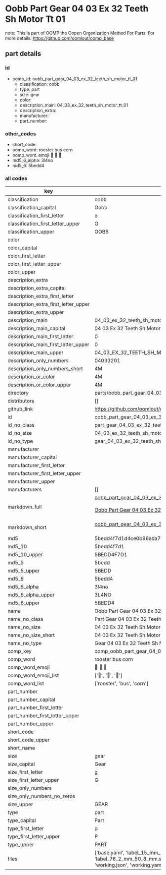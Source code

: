 # Oobb Part Gear 04 03 Ex 32 Teeth Sh Motor Tt 01  

note: This is part of OOMP the Oopen Organization Method For Parts. For more details: https://github.com/oomlout/oomp_base

##  part details





### id
* oomp_id: oobb_part_gear_04_03_ex_32_teeth_sh_motor_tt_01
  * classification: oobb
  * type: part
  * size: gear
  * color: 
  * description_main: 04_03_ex_32_teeth_sh_motor_tt_01
  * description_extra: 
  * manufacturer: 
  * part_number: 

### other_codes
* short_code: 
* oomp_word: rooster bus corn
* oomp_word_emoji :rooster: :bus: :corn:
* md5_6_alpha: 3l4no
* md5_6: 5bedd4

### all codes 
| key | value |  
| --- | --- |  
| classification | oobb |  
| classification_capital | Oobb |  
| classification_first_letter | o |  
| classification_first_letter_upper | O |  
| classification_upper | OOBB |  
| color |  |  
| color_capital |  |  
| color_first_letter |  |  
| color_first_letter_upper |  |  
| color_upper |  |  
| description_extra |  |  
| description_extra_capital |  |  
| description_extra_first_letter |  |  
| description_extra_first_letter_upper |  |  
| description_extra_upper |  |  
| description_main | 04_03_ex_32_teeth_sh_motor_tt_01 |  
| description_main_capital | 04 03 Ex 32 Teeth Sh Motor Tt 01 |  
| description_main_first_letter | 0 |  
| description_main_first_letter_upper | 0 |  
| description_main_upper | 04_03_EX_32_TEETH_SH_MOTOR_TT_01 |  
| description_only_numbers | 04033201 |  
| description_only_numbers_short | 4M |  
| description_or_color | 4M |  
| description_or_color_upper | 4M |  
| directory | parts/oobb_part_gear_04_03_ex_32_teeth_sh_motor_tt_01 |  
| distributors | [] |  
| github_link | https://github.com/oomlout/oomlout_oomp_part_src/tree/main/parts/oobb_part_gear_04_03_ex_32_teeth_sh_motor_tt_01/working |  
| id | oobb_part_gear_04_03_ex_32_teeth_sh_motor_tt_01 |  
| id_no_class | part_gear_04_03_ex_32_teeth_sh_motor_tt_01 |  
| id_no_size | 04_03_ex_32_teeth_sh_motor_tt_01 |  
| id_no_type | gear_04_03_ex_32_teeth_sh_motor_tt_01 |  
| manufacturer |  |  
| manufacturer_capital |  |  
| manufacturer_first_letter |  |  
| manufacturer_first_letter_upper |  |  
| manufacturer_upper |  |  
| manufacturers | [] |  
| markdown_full | [oobb_part_gear_04_03_ex_32_teeth_sh_motor_tt_01](https://github.com/oomlout/oomlout_oomp_part_src/tree/main/parts/oobb_part_gear_04_03_ex_32_teeth_sh_motor_tt_01/working)<br>[](https://github.com/oomlout/oomlout_oomp_part_src/tree/main/parts/oobb_part_gear_04_03_ex_32_teeth_sh_motor_tt_01/working)<br>[Oobb Part Gear 04 03 Ex 32 Teeth Sh Motor Tt 01](https://github.com/oomlout/oomlout_oomp_part_src/tree/main/parts/oobb_part_gear_04_03_ex_32_teeth_sh_motor_tt_01/working)<br><br> |  
| markdown_short | [oobb_part_gear_04_03_ex_32_teeth_sh_motor_tt_01](https://github.com/oomlout/oomlout_oomp_part_src/tree/main/parts/oobb_part_gear_04_03_ex_32_teeth_sh_motor_tt_01/working)<br><br> |  
| md5 | 5bedd4f7d1d4ce0b96ada72b897602bf |  
| md5_10 | 5bedd4f7d1 |  
| md5_10_upper | 5BEDD4F7D1 |  
| md5_5 | 5bedd |  
| md5_5_upper | 5BEDD |  
| md5_6 | 5bedd4 |  
| md5_6_alpha | 3l4no |  
| md5_6_alpha_upper | 3L4NO |  
| md5_6_upper | 5BEDD4 |  
| name | Oobb Part Gear 04 03 Ex 32 Teeth Sh Motor Tt 01 |  
| name_no_class | Part Gear 04 03 Ex 32 Teeth Sh Motor Tt 01 |  
| name_no_size | 04 03 Ex 32 Teeth Sh Motor Tt 01 |  
| name_no_size_short | 04 03 Ex 32 Teeth Sh Motor Tt 01 |  
| name_no_type | Gear 04 03 Ex 32 Teeth Sh Motor Tt 01 |  
| oomp_key | oomp_oobb_part_gear_04_03_ex_32_teeth_sh_motor_tt_01 |  
| oomp_word | rooster bus corn |  
| oomp_word_emoji | :rooster: :bus: :corn: |  
| oomp_word_emoji_list | [':rooster:', ':bus:', ':corn:'] |  
| oomp_word_list | ['rooster', 'bus', 'corn'] |  
| part_number |  |  
| part_number_capital |  |  
| part_number_first_letter |  |  
| part_number_first_letter_upper |  |  
| part_number_upper |  |  
| short_code |  |  
| short_code_upper |  |  
| short_name |  |  
| size | gear |  
| size_capital | Gear |  
| size_first_letter | g |  
| size_first_letter_upper | G |  
| size_only_numbers |  |  
| size_only_numbers_no_zeros |  |  
| size_upper | GEAR |  
| type | part |  
| type_capital | Part |  
| type_first_letter | p |  
| type_first_letter_upper | P |  
| type_upper | PART |  
| files | ['base.yaml', 'label_15_mm_30_mm.pdf', 'label_15_mm_30_mm.svg', 'label_76_2_mm_50_8_mm.pdf', 'label_76_2_mm_50_8_mm.svg', 'label_oomlout_76_2_mm_50_8_mm.pdf', 'label_oomlout_76_2_mm_50_8_mm.svg', 'readme.md', 'working.json', 'working.yaml'] |  
